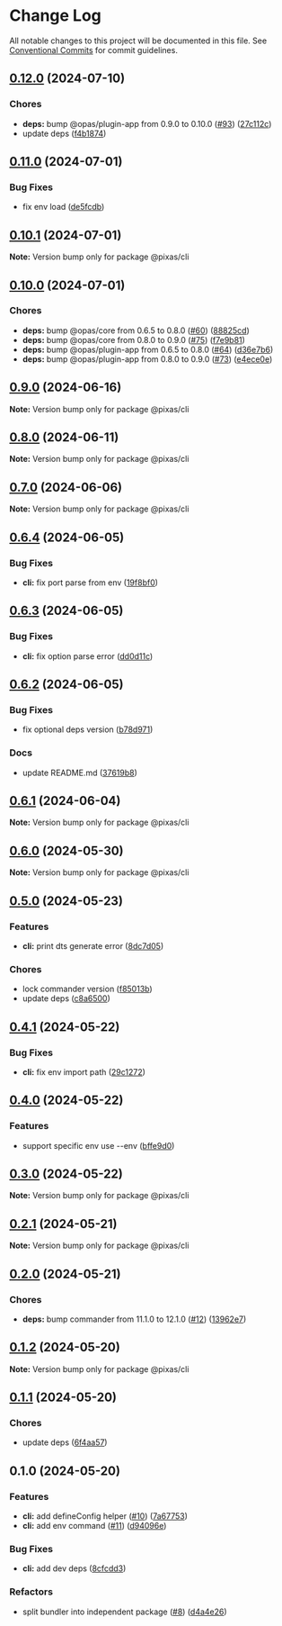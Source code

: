 # Change Log

All notable changes to this project will be documented in this file.
See [Conventional Commits](https://conventionalcommits.org) for commit guidelines.

## [0.12.0](https://github.com/kagawagao/pixas/compare/v0.11.0...v0.12.0) (2024-07-10)

### Chores

- **deps:** bump @opas/plugin-app from 0.9.0 to 0.10.0 ([#93](https://github.com/kagawagao/pixas/issues/93)) ([27c112c](https://github.com/kagawagao/pixas/commit/27c112c7634acfec6fd3062ed8058bdf3b5204f1))
- update deps ([f4b1874](https://github.com/kagawagao/pixas/commit/f4b1874adee803a1ab573081cb19e5a9ddf66638))

## [0.11.0](https://github.com/kagawagao/pixas/compare/v0.10.1...v0.11.0) (2024-07-01)

### Bug Fixes

- fix env load ([de5fcdb](https://github.com/kagawagao/pixas/commit/de5fcdbfdc9f5dbbd17839d8ac8de01d39e84138))

## [0.10.1](https://github.com/kagawagao/pixas/compare/v0.10.0...v0.10.1) (2024-07-01)

**Note:** Version bump only for package @pixas/cli

## [0.10.0](https://github.com/kagawagao/pixas/compare/v0.9.1...v0.10.0) (2024-07-01)

### Chores

- **deps:** bump @opas/core from 0.6.5 to 0.8.0 ([#60](https://github.com/kagawagao/pixas/issues/60)) ([88825cd](https://github.com/kagawagao/pixas/commit/88825cd4c0dc5a6c8ff65ff867dbe7160a93eb17))
- **deps:** bump @opas/core from 0.8.0 to 0.9.0 ([#75](https://github.com/kagawagao/pixas/issues/75)) ([f7e9b81](https://github.com/kagawagao/pixas/commit/f7e9b81f409398407ec414d99c53ce2582754207))
- **deps:** bump @opas/plugin-app from 0.6.5 to 0.8.0 ([#64](https://github.com/kagawagao/pixas/issues/64)) ([d36e7b6](https://github.com/kagawagao/pixas/commit/d36e7b6d00c44f60a7080bdbbf8ab955fa541bb6))
- **deps:** bump @opas/plugin-app from 0.8.0 to 0.9.0 ([#73](https://github.com/kagawagao/pixas/issues/73)) ([e4ece0e](https://github.com/kagawagao/pixas/commit/e4ece0e2c6a57b92fc395e18eec37aed4479d620))

## [0.9.0](https://github.com/kagawagao/pixas/compare/v0.8.1...v0.9.0) (2024-06-16)

**Note:** Version bump only for package @pixas/cli

## [0.8.0](https://github.com/kagawagao/pixas/compare/v0.7.3...v0.8.0) (2024-06-11)

**Note:** Version bump only for package @pixas/cli

## [0.7.0](https://github.com/kagawagao/pixas/compare/v0.6.4...v0.7.0) (2024-06-06)

**Note:** Version bump only for package @pixas/cli

## [0.6.4](https://github.com/kagawagao/pixas/compare/v0.6.3...v0.6.4) (2024-06-05)

### Bug Fixes

- **cli:** fix port parse from env ([19f8bf0](https://github.com/kagawagao/pixas/commit/19f8bf057ebac52e424a1f76c23b8c2140d541c6))

## [0.6.3](https://github.com/kagawagao/pixas/compare/v0.6.2...v0.6.3) (2024-06-05)

### Bug Fixes

- **cli:** fix option parse error ([dd0d11c](https://github.com/kagawagao/pixas/commit/dd0d11c3310d3499e815731ec1638f0db7f4ee29))

## [0.6.2](https://github.com/kagawagao/pixas/compare/v0.6.1...v0.6.2) (2024-06-05)

### Bug Fixes

- fix optional deps version ([b78d971](https://github.com/kagawagao/pixas/commit/b78d9710b403729a26902fead01dc68866aa04b5))

### Docs

- update README.md ([37619b8](https://github.com/kagawagao/pixas/commit/37619b82c4fdf1bf7ad7b23507bca079e1e60f5e))

## [0.6.1](https://github.com/kagawagao/pixas/compare/v0.6.0...v0.6.1) (2024-06-04)

**Note:** Version bump only for package @pixas/cli

## [0.6.0](https://github.com/kagawagao/pixas/compare/v0.5.0...v0.6.0) (2024-05-30)

**Note:** Version bump only for package @pixas/cli

## [0.5.0](https://github.com/kagawagao/pixas/compare/v0.4.1...v0.5.0) (2024-05-23)

### Features

- **cli:** print dts generate error ([8dc7d05](https://github.com/kagawagao/pixas/commit/8dc7d05e618e8dfdbeb93e3a2314479977e24603))

### Chores

- lock commander version ([f85013b](https://github.com/kagawagao/pixas/commit/f85013bc47163facbb50693d03c46017ca5a6936))
- update deps ([c8a6500](https://github.com/kagawagao/pixas/commit/c8a650086d50d4fca10dd2f85663e67d442a4a8a))

## [0.4.1](https://github.com/kagawagao/pixas/compare/v0.4.0...v0.4.1) (2024-05-22)

### Bug Fixes

- **cli:** fix env import path ([29c1272](https://github.com/kagawagao/pixas/commit/29c12727c6b62e0be62eff06f38ff41c42b6cca2))

## [0.4.0](https://github.com/kagawagao/pixas/compare/v0.3.0...v0.4.0) (2024-05-22)

### Features

- support specific env use --env ([bffe9d0](https://github.com/kagawagao/pixas/commit/bffe9d0b7675b12d4ee832c2c2595e6508ff9d67))

## [0.3.0](https://github.com/kagawagao/pixas/compare/v0.2.1...v0.3.0) (2024-05-22)

**Note:** Version bump only for package @pixas/cli

## [0.2.1](https://github.com/kagawagao/pixas/compare/v0.2.0...v0.2.1) (2024-05-21)

**Note:** Version bump only for package @pixas/cli

## [0.2.0](https://github.com/kagawagao/pixas/compare/v0.1.2...v0.2.0) (2024-05-21)

### Chores

- **deps:** bump commander from 11.1.0 to 12.1.0 ([#12](https://github.com/kagawagao/pixas/issues/12)) ([13962e7](https://github.com/kagawagao/pixas/commit/13962e74e2a7e3bf455af2684e745a9aa5863f59))

## [0.1.2](https://github.com/kagawagao/pixas/compare/v0.1.1...v0.1.2) (2024-05-20)

**Note:** Version bump only for package @pixas/cli

## [0.1.1](https://github.com/kagawagao/pixas/compare/v0.1.0...v0.1.1) (2024-05-20)

### Chores

- update deps ([6f4aa57](https://github.com/kagawagao/pixas/commit/6f4aa57d0dc1d26a324b78e66c13a62560b1b600))

## 0.1.0 (2024-05-20)

### Features

- **cli:** add defineConfig helper ([#10](https://github.com/kagawagao/pixas/issues/10)) ([7a67753](https://github.com/kagawagao/pixas/commit/7a67753e4a754dd2f83b4e6b4db13f9836786e9b))
- **cli:** add env command ([#11](https://github.com/kagawagao/pixas/issues/11)) ([d94096e](https://github.com/kagawagao/pixas/commit/d94096eacef06699890cb78301d9c6abc3e2fe61))

### Bug Fixes

- **cli:** add dev deps ([8cfcdd3](https://github.com/kagawagao/pixas/commit/8cfcdd3c0401a665ad484fb0d6ff122ebc73ffa8))

### Refactors

- split bundler into independent package ([#8](https://github.com/kagawagao/pixas/issues/8)) ([d4a4e26](https://github.com/kagawagao/pixas/commit/d4a4e267d0dc96799df3d4ff90871ae52d5d3fc6))
